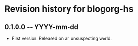 # Revision history for blogorg-hs

## 0.1.0.0 -- YYYY-mm-dd

* First version. Released on an unsuspecting world.

